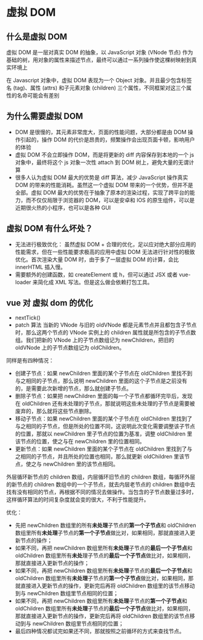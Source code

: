 # 虚拟 DOM

## 什么是虚拟 DOM

虚拟 DOM 是一层对真实 DOM 的抽象，以 JavaScript 对象 (VNode 节点) 作为基础的树，用对象的属性来描述节点，最终可以通过一系列操作使这棵树映射到真实环境上

在 Javascript 对象中，虚拟 DOM 表现为一个 Object 对象。并且最少包含标签名 (tag)、属性 (attrs) 和子元素对象 (children) 三个属性，不同框架对这三个属性的名命可能会有差别

## 为什么需要虚拟 DOM

- DOM 是很慢的，其元素非常庞大，页面的性能问题，大部分都是由 DOM 操作引起的，操作 DOM 的代价是昂贵的，频繁操作会出现页面卡顿，影响用户的体验
- 虚拟 DOM 不会立即操作 DOM，而是将更新的 diff 内容保存到本地的一个 js 对象中，最终将这个 js 对象一次性 attach 到 DOM 树上，避免大量的无谓计算
- 很多人认为虚拟 DOM 最大的优势是 diff 算法，减少 JavaScript 操作真实 DOM 的带来的性能消耗。虽然这一个虚拟 DOM 带来的一个优势，但并不是全部。虚拟 DOM 最大的优势在于抽象了原本的渲染过程，实现了跨平台的能力，而不仅仅局限于浏览器的 DOM，可以是安卓和 IOS 的原生组件，可以是近期很火热的小程序，也可以是各种 GUI

## 虚拟 DOM 有什么坏处？

- 无法进行极致优化： 虽然虚拟 DOM + 合理的优化，足以应对绝大部分应用的性能需求，但在一些性能要求极高的应用中虚拟 DOM 无法进行针对性的极致优化。首次渲染大量 DOM 时，由于多了一层虚拟 DOM 的计算，会比 innerHTML 插入慢。
- 需要额外的创建函数，如 createElement 或 h，但可以通过 JSX 或者 vue-loader 来简化成 XML 写法。但是这么做会依赖打包工具。

## vue 对 虚拟 dom 的优化

- nextTick()
- patch 算法
  当新的 VNode 与旧的 oldVNode 都是元素节点并且都包含子节点时，那么这两个节点的 VNode 实例上的 children 属性就是所包含的子节点数组。我们把新的 VNode 上的子节点数组记为 newChildren，把旧的 oldVNode 上的子节点数组记为 oldChildren。

同样是有四种情况：

- 创建子节点：如果 newChildren 里面的某个子节点在 oldChildren 里找不到与之相同的子节点，那么说明 newChildren 里面的这个子节点是之前没有的，是需要此次新增的节点，那么就创建子节点。
- 删除子节点：如果把 newChildren 里面的每一个子节点都循环完毕后，发现在 oldChildren 还有未处理的子节点，那就说明这些未处理的子节点是需要被废弃的，那么就将这些节点删除。
- 移动子节点：如果 newChildren 里面的某个子节点在 oldChildren 里找到了与之相同的子节点，但是所处的位置不同，这说明此次变化需要调整该子节点的位置，那就以 newChildren 里子节点的位置为基准，调整 oldChildren 里该节点的位置，使之与在 newChildren 里的位置相同。
- 更新节点：如果 newChildren 里面的某个子节点在 oldChildren 里找到了与之相同的子节点，并且所处的位置也相同，那么就更新 oldChildren 里该节点，使之与 newChildren 里的该节点相同。

外层循环新节点的 children 数组，内层循环旧节点的 children 数组，每循环外层的新节点的 children 数组中的一个子节点，就去内层老节点的 children 数组中去找有没有相同的节点，再根据不同的情况去做操作。当包含的子节点数量过多时，这样循环算法的时间复杂度就会变的很大，不利于性能提升。

优化：

- 先把 newChildren 数组里的所有**未处理**子节点的**第一个子节点**和 oldChildren 数组里所有**未处理**子节点的**第一个子节点**做比对，如果相同，那就直接进入更新节点的操作；
- 如果不同，再把 newChildren 数组里所有**未处理**子节点的**最后一个子节点**和 oldChildren 数组里所有**未处**理子节点的**最后一个子节点**做比对，如果相同，那就直接进入更新节点的操作；
- 如果不同，再把 newChildren 数组里所有**未处理**子节点的**最后一个子节点**和 oldChildren 数组里所有**未处理**子节点的**第一个子节点**做比对，如果相同，那就直接进入更新节点的操作，更新完后再将 oldChildren 数组里的该节点移动到与 newChildren 数组里节点相同的位置；
- 如果不同，再把 newChildren 数组里所有**未处理**子节点的**第一个子节点**和 oldChildren 数组里所有**未处理**子节点的**最后一个子节点**做比对，如果相同，那就直接进入更新节点的操作，更新完后再将 oldChildren 数组里的该节点移动到与 newChildren 数组里节点相同的位置；
- 最后四种情况都试完如果还不同，那就按照之前循环的方式来查找节点。
